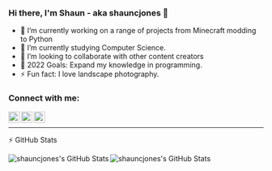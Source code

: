 ### Hi there, I'm Shaun - aka shauncjones 👋

- 🔭 I’m currently working on a range of projects from Minecraft modding to Python
- 🌱 I’m currently studying Computer Science.
- 👯 I’m looking to collaborate with other content creators
- 🥅 2022 Goals: Expand my knowledge in programming.
- ⚡ Fun fact: I love landscape photography.

### Connect with me:

<!--[<img align="left" alt="shauncjones.com" width="22px" src="https://raw.githubusercontent.com/iconic/open-iconic/master/svg/globe.svg" />][website]-->
[<img align="left" alt="shauncjones | Twitter" width="22px" color="#ffffff" src="https://cdn.jsdelivr.net/npm/simple-icons@v3/icons/twitter.svg" />](https://www.twitter.com/shauncjonesss)
[<img align="left" alt="shauncjones | Instagram" width="22px" src="https://cdn.jsdelivr.net/npm/simple-icons@v3/icons/instagram.svg" />](https://www.instragram.com/shauncjonesss)
[<img align="left" alt="shauncjones | LinkedIn" width="22px" src="https://cdn.jsdelivr.net/npm/simple-icons@v3/icons/linkedin.svg" />](https://www.linkedin.com/in/shaun-jones-53515b229/)

<br/>

---

 ⚡ GitHub Stats

  <img align="left" alt="shauncjones's GitHub Stats" src="https://github-readme-stats-shauncjones.vercel.app/api?username=shauncjones&show_icons=true&hide_border=true" />
  <img align="left" alt="shauncjones's GitHub Stats" src="https://github-readme-stats-shauncjones.vercel.app/api/top-langs/?username=shauncjones&show_icons=true&hide_border=true" />


<!--
**shauncjones/shauncjones** is a ✨ _special_ ✨ repository because its `README.md` (this file) appears on your GitHub profile.

Here are some ideas to get you started:

- 🔭 I’m currently working on ...
- 🌱 I’m currently learning ...
- 👯 I’m looking to collaborate on ...
- 🤔 I’m looking for help with ...
- 💬 Ask me about ...
- 📫 How to reach me: ...
- 😄 Pronouns: ...
- ⚡ Fun fact: ...
-->
